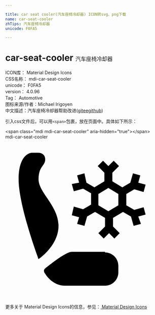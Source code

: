 ```yaml
---

title: car seat cooler(汽车座椅冷却器) ICON转svg、png下载
name: car-seat-cooler
zhTips: 汽车座椅冷却器
unicode: F0FA5

---
```


# car-seat-cooler  <small style="font-size: 60%;font-weight: 100">汽车座椅冷却器</small>


<div class="detail-page">
<p>
<span>
ICON库：
<span class="badge-secondary badge">Material Design Icons</span> 
</span>
<br/>
<span>
CSS名称：
<span class="badge-secondary badge">mdi-car-seat-cooler</span> 
</span>
<br/>
<span>
unicode：
<span class="badge-secondary badge">F0FA5</span> 
</span>
<br/>
<span>
version：
<span class="badge-secondary badge">4.0.96</span> 
</span>
<br/>
<span>Tag：
<span class="badge-light badge">Automotive</span>
</span>
<br/>
<span>图标来源/作者：<span class="badge-light badge">Michael Irigoyen</span></span> 
<br/>
<span class="zh-detail">中文描述：<span class="badge-primary badge">汽车座椅冷却器</span><span class="help-link"><span>帮助改进</span>(<a href="https://gitee.com/liuwave/icon-helper/edit/master/json/material/car-seat-cooler.json" target="_blank" rel="noopener noreferrer">gitee</a><a href="https://github.com/liuwave/icon-helper/edit/master/json/material/car-seat-cooler.json" target="_blank" rel="noopener noreferrer">github</a></span>)</span><br/>
</p>
</div>
<div class="alert alert-dark">
  <i class="mdi mdi-car-seat-cooler mdi-48px"></i>
  <i class="mdi mdi-car-seat-cooler mdi-36px"></i>
  <i class="mdi mdi-car-seat-cooler mdi-24px"></i>
  <i class="mdi mdi-car-seat-cooler mdi-18px"></i>
</div>
<div>
  <p>引入css文件后，可以用<code>&lt;span&gt;</code>包裹，放在页面中。具体如下所示：    
  </p>
  <div class="alert alert-primary" style="font-size: 14px">
    &lt;span class="mdi mdi-car-seat-cooler" aria-hidden="true"&gt;&lt;/span&gt;
    <copy-btn content='<span class="mdi mdi-car-seat-cooler" aria-hidden="true"></span>'></copy-btn>
  </div>
  <div class="alert alert-secondary">
    <i class="mdi mdi-car-seat-cooler"
    style="font-size: 24px"
    aria-hidden="true"></i> mdi-car-seat-cooler
    <copy-btn content="mdi-car-seat-cooler" btn-title="复制图标名称"></copy-btn>
  </div>
</div>
<div id="svg" class="svg-wrap">
<svg xmlns="http://www.w3.org/2000/svg" viewBox="0 0 24 24"><path d="M20.8 10.2L19.4 10.6L18.2 9.9V8.2L19.4 7.5L20.8 7.9L21.1 6.8L20 6.5L20.3 5.4L19.2 5.1L18.8 6.5L17.6 7.2L16.1 6.3V5L17.1 4L16.3 3.2L15.5 4L14.7 3.2L13.9 4L14.9 5V6.3L13.4 7.2L12.2 6.5L11.9 5.1L10.8 5.4L11.1 6.5L10 6.7L10.3 7.8L11.7 7.4L12.9 8.1V9.8L11.7 10.5L10.3 10.1L10 11.4L11.1 11.7L10.8 12.7L11.9 13L12.3 11.6L13.5 10.9L15 11.8V13.1L14 14.1L14.8 14.9L15.6 14.1L16.4 14.9L17.2 14.1L16.2 13.1V11.8L17.7 10.9L18.9 11.6L19.3 13L20.4 12.7L20 11.6L21.1 11.3L20.8 10.2M14 8.2L15.5 7.3L17 8.2V9.9L15.5 10.8L14 9.9V8.2M5 18C5 18 2 10 2 6S4 2 4 2H5C5 2 6 2 6 3S5 4 5 6 8 10 8 13 5 18 5 18M15 17C16.1 17 17 17.9 17 19V20C17 21.1 16.1 22 15 22H9C7 22 6 20.2 6 20.2C5.8 20 5.7 19.6 6 19.4C6 19.4 9 16.9 10 16.9H15Z" /></svg>
</div>
<detail full-name='mdi-car-seat-cooler'></detail>
    
<div><p>更多关于 Material Design Icons的信息，参见：<a target="_blank" href="https://iconhelper.cn/material.html"> Material Design Icons</a>
</p></div>
